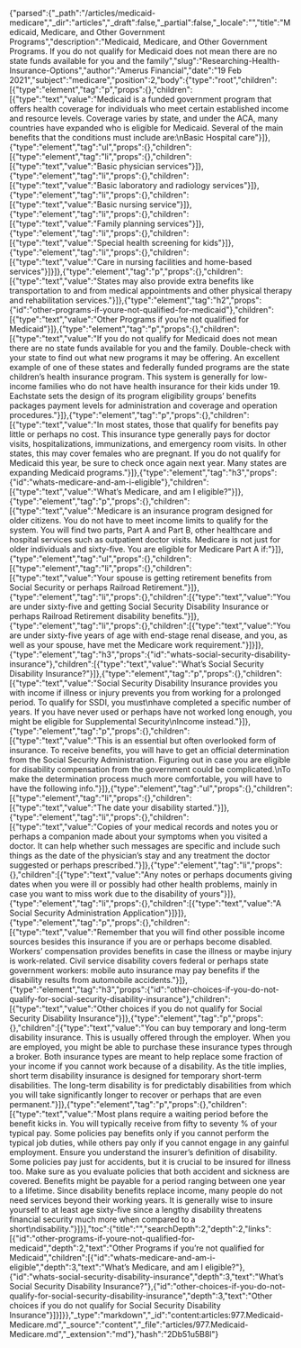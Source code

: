 {"parsed":{"_path":"/articles/medicaid-medicare","_dir":"articles","_draft":false,"_partial":false,"_locale":"","title":"Medicaid, Medicare, and Other Government Programs","description":"Medicaid, Medicare, and Other Government Programs. If you do not qualify for Medicaid does not mean there are no state funds available for you and the family","slug":"Researching-Health-Insurance-Options","author":"Amerus Financial","date":"19 Feb 2021","subject":"medicare","position":2,"body":{"type":"root","children":[{"type":"element","tag":"p","props":{},"children":[{"type":"text","value":"Medicaid is a funded government program that offers health coverage for individuals who meet certain established income and resource levels. Coverage varies by state, and under the ACA, many countries have expanded who is eligible for Medicaid. Several of the main benefits that the conditions must include are:\nBasic Hospital care"}]},{"type":"element","tag":"ul","props":{},"children":[{"type":"element","tag":"li","props":{},"children":[{"type":"text","value":"Basic physician services"}]},{"type":"element","tag":"li","props":{},"children":[{"type":"text","value":"Basic laboratory and radiology services"}]},{"type":"element","tag":"li","props":{},"children":[{"type":"text","value":"Basic nursing service"}]},{"type":"element","tag":"li","props":{},"children":[{"type":"text","value":"Family planning services"}]},{"type":"element","tag":"li","props":{},"children":[{"type":"text","value":"Special health screening for kids"}]},{"type":"element","tag":"li","props":{},"children":[{"type":"text","value":"Care in nursing facilities and home-based services"}]}]},{"type":"element","tag":"p","props":{},"children":[{"type":"text","value":"States may also provide extra benefits like transportation to and from medical appointments and other physical therapy and rehabilitation services."}]},{"type":"element","tag":"h2","props":{"id":"other-programs-if-youre-not-qualified-for-medicaid"},"children":[{"type":"text","value":"Other Programs if you’re not qualified for Medicaid"}]},{"type":"element","tag":"p","props":{},"children":[{"type":"text","value":"If you do not qualify for Medicaid does not mean there are no state funds available for you and the family. Double-check with your state to find out what new programs it may be offering. An excellent example of one of these states and federally funded programs are the state children’s health insurance program. This system is generally for low- income families who do not have health insurance for their kids under 19. Eachstate sets the design of its program eligibility groups’ benefits packages payment levels for administration and coverage and operation procedures."}]},{"type":"element","tag":"p","props":{},"children":[{"type":"text","value":"In most states, those that qualify for benefits pay little or perhaps no cost. This insurance type generally pays for doctor visits, hospitalizations, immunizations, and emergency room visits. In other states, this may cover females who are pregnant. If you do not qualify for Medicaid this year, be sure to check once again next year. Many states are expanding Medicaid programs."}]},{"type":"element","tag":"h3","props":{"id":"whats-medicare-and-am-i-eligible"},"children":[{"type":"text","value":"What’s Medicare, and am I eligible?"}]},{"type":"element","tag":"p","props":{},"children":[{"type":"text","value":"Medicare is an insurance program designed for older citizens. You do not have to meet income limits to qualify for the system. You will find two parts, Part A and Part B, other healthcare and hospital services such as outpatient doctor visits. Medicare is not just for older individuals and sixty-five. You are eligible for Medicare Part A if:"}]},{"type":"element","tag":"ul","props":{},"children":[{"type":"element","tag":"li","props":{},"children":[{"type":"text","value":"Your spouse is getting retirement benefits from Social Security or perhaps Railroad Retirement."}]},{"type":"element","tag":"li","props":{},"children":[{"type":"text","value":"You are under sixty-five and getting Social Security Disability Insurance or perhaps Railroad Retirement disability benefits."}]},{"type":"element","tag":"li","props":{},"children":[{"type":"text","value":"You are under sixty-five years of age with end-stage renal disease, and you, as well as your spouse, have met the Medicare work requirement."}]}]},{"type":"element","tag":"h3","props":{"id":"whats-social-security-disability-insurance"},"children":[{"type":"text","value":"What’s Social Security Disability Insurance?"}]},{"type":"element","tag":"p","props":{},"children":[{"type":"text","value":"Social Security Disability Insurance provides you with income if illness or injury prevents you from working for a prolonged period. To qualify for SSDI, you must\nhave completed a specific number of years. If you have never used or perhaps have not worked long enough, you might be eligible for Supplemental Security\nIncome instead."}]},{"type":"element","tag":"p","props":{},"children":[{"type":"text","value":"This is an essential but often overlooked form of insurance. To receive benefits, you will have to get an official determination from the Social Security Administration. Figuring out in case you are eligible for disability compensation from the government could be complicated.\nTo make the determination process much more comfortable, you will have to have the following info."}]},{"type":"element","tag":"ul","props":{},"children":[{"type":"element","tag":"li","props":{},"children":[{"type":"text","value":"The date your disability started."}]},{"type":"element","tag":"li","props":{},"children":[{"type":"text","value":"Copies of your medical records and notes you or perhaps a companion made about your symptoms when you visited a doctor. It can help whether such messages are specific and include such things as the date of the physician’s stay and any treatment the doctor suggested or perhaps prescribed."}]},{"type":"element","tag":"li","props":{},"children":[{"type":"text","value":"Any notes or perhaps documents giving dates when you were ill or possibly had other health problems, mainly in case you want to miss work due to the disability of yours"}]},{"type":"element","tag":"li","props":{},"children":[{"type":"text","value":"A Social Security Administration Application"}]}]},{"type":"element","tag":"p","props":{},"children":[{"type":"text","value":"Remember that you will find other possible income sources besides this insurance if you are or perhaps become disabled. Workers’ compensation provides benefits in case the illness or maybe injury is work-related. Civil service disability covers federal or perhaps state government workers: mobile auto insurance may pay benefits if the disability results from automobile accidents."}]},{"type":"element","tag":"h3","props":{"id":"other-choices-if-you-do-not-qualify-for-social-security-disability-insurance"},"children":[{"type":"text","value":"Other choices if you do not qualify for Social Security Disability Insurance"}]},{"type":"element","tag":"p","props":{},"children":[{"type":"text","value":"You can buy temporary and long-term disability insurance. This is usually offered through the employer. When you are employed, you might be able to purchase these insurance types through a broker. Both insurance types are meant to help replace some fraction of your income if you cannot work because of a disability. As the title implies, short term disability insurance is designed for temporary short-term disabilities. The long-term disability is for predictably disabilities from which you will take significantly longer to recover or perhaps that are even permanent."}]},{"type":"element","tag":"p","props":{},"children":[{"type":"text","value":"Most plans require a waiting period before the benefit kicks in. You will typically receive from fifty to seventy % of your typical pay. Some policies pay benefits only if you cannot perform the typical job duties, while others pay only if you cannot engage in any gainful employment. Ensure you understand the insurer’s definition of disability. Some policies pay just for accidents, but it is crucial to be insured for illness too. Make sure as you evaluate policies that both accident and sickness are covered. Benefits might be payable for a period ranging between one year to a lifetime. Since disability benefits replace income, many people do not need services beyond their working years. It is generally wise to insure yourself to at least age sixty-five since a lengthy disability threatens financial security much more when compared to a short\ndisability."}]}],"toc":{"title":"","searchDepth":2,"depth":2,"links":[{"id":"other-programs-if-youre-not-qualified-for-medicaid","depth":2,"text":"Other Programs if you’re not qualified for Medicaid","children":[{"id":"whats-medicare-and-am-i-eligible","depth":3,"text":"What’s Medicare, and am I eligible?"},{"id":"whats-social-security-disability-insurance","depth":3,"text":"What’s Social Security Disability Insurance?"},{"id":"other-choices-if-you-do-not-qualify-for-social-security-disability-insurance","depth":3,"text":"Other choices if you do not qualify for Social Security Disability Insurance"}]}]}},"_type":"markdown","_id":"content:articles:977.Medicaid-Medicare.md","_source":"content","_file":"articles/977.Medicaid-Medicare.md","_extension":"md"},"hash":"2Db51u5B8l"}
